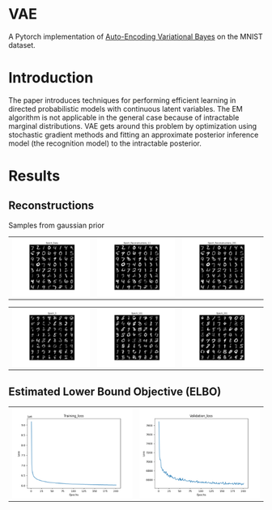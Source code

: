 # VAE
A Pytorch implementation of [Auto-Encoding Variational Bayes](https://arxiv.org/abs/1312.6114) on the MNIST dataset.

# Introduction
The paper introduces techniques for performing efficient learning in directed probabilistic models with continuous latent variables. The EM algorithm is not applicable in the general case because of intractable marginal distributions. VAE gets around this problem by optimization using stochastic gradient methods and fitting an approximate posterior inference model (the recognition model) to the intractable posterior.

# Results 
## Reconstructions
<table align='center'>
<tr align='center'>
</tr>
<tr>
<td><img src="https://github.com/akshatsh49/VAE/blob/main/reconst_folder/Data.png" width=1000" />
<td><img src="https://github.com/akshatsh49/VAE/blob/main/reconst_folder/Reconstructions_11.png" width=1000" />
<td><img src="https://github.com/akshatsh49/VAE/blob/main/reconst_folder/Reconstructions_201.png" width=1000" />
</tr>
</tabl

## Samples from gaussian prior
<table align='center'>
<tr align='center'>
</tr>
<tr>
<td><img src="https://github.com/akshatsh49/VAE/blob/main/sample_folder/3.png" width=1000" />
<td><img src="https://github.com/akshatsh49/VAE/blob/main/sample_folder/101.png" width=1000" />
  <td><img src="https://github.com/akshatsh49/VAE/blob/main/sample_folder/201.png" width=1000" />
</tr>
</table>

## Estimated Lower Bound Objective (ELBO)
<table align='center'>
<tr align='center'>
</tr>
<tr>
<td><img src="https://github.com/akshatsh49/VAE/blob/main/loss/Training_loss.png" width=1000" />
<td><img src="https://github.com/akshatsh49/VAE/blob/main/loss/Validation_loss.png" width=1000" />
</tr>
</table>
